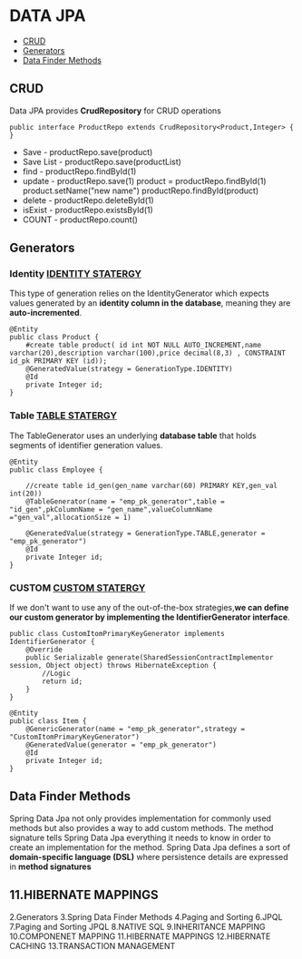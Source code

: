 # DATA JPA
* [CRUD](#crud)
* [Generators](#generators)
* [Data Finder Methods](#data-finder-methods)

## CRUD
Data JPA provides **CrudRepository** for CRUD operations

```
public interface ProductRepo extends CrudRepository<Product,Integer> {
}
```

  * Save - productRepo.save(product)
  * Save List - productRepo.save(productList)          
  * find - productRepo.findById(1)
  * update - productRepo.save(1)
       product = productRepo.findById(1)
       product.setName("new name")
       productRepo.findById(product)
  * delete - productRepo.deleteById(1)
  * isExist - productRepo.existsById(1)
  * COUNT - productRepo.count()
  
## Generators
### Identity [IDENTITY STATERGY](crud/crud-data-jpa)
This type of generation relies on the IdentityGenerator which expects values generated by an **identity column in the database**, meaning they are **auto-incremented**.
```
@Entity
public class Product {
    #create table product( id int NOT NULL AUTO_INCREMENT,name varchar(20),description varchar(100),price decimal(8,3) , CONSTRAINT id_pk PRIMARY KEY (id));
    @GeneratedValue(strategy = GenerationType.IDENTITY)
    @Id
    private Integer id;   
}
```

### Table  [TABLE STATERGY](id-genertion-statergy/idgenerator-table)
The TableGenerator uses an underlying **database table** that holds segments of identifier generation values.
```
@Entity
public class Employee {

    //create table id_gen(gen_name varchar(60) PRIMARY KEY,gen_val int(20))
    @TableGenerator(name = "emp_pk_generator",table = "id_gen",pkColumnName = "gen_name",valueColumnName ="gen_val",allocationSize = 1)
    
    @GeneratedValue(strategy = GenerationType.TABLE,generator = "emp_pk_generator")
    @Id
    private Integer id; 
}
```
### CUSTOM  [CUSTOM STATERGY](id-genertion-statergy/idgenerator-custom)
If we don't want to use any of the out-of-the-box strategies,**we can define our custom generator by implementing the IdentifierGenerator interface**.
```
public class CustomItomPrimaryKeyGenerator implements IdentifierGenerator {
    @Override
    public Serializable generate(SharedSessionContractImplementor session, Object object) throws HibernateException {
        //Logic
        return id;
    }
}

@Entity
public class Item {
    @GenericGenerator(name = "emp_pk_generator",strategy = "CustomItomPrimaryKeyGenerator")
    @GeneratedValue(generator = "emp_pk_generator")
    @Id
    private Integer id; 
}

```
## Data Finder Methods
Spring Data Jpa not only provides implementation for commonly used methods but also provides a way to add custom methods. The method signature tells Spring Data Jpa everything it needs to know in order to create an implementation for the method. Spring Data Jpa defines a sort of **domain-specific language (DSL)** where persistence details are expressed in **method signatures**

 ## 11.HIBERNATE MAPPINGS    
  2.Generators 3.Spring Data Finder Methods 4.Paging and Sorting 6.JPQL 7.Paging and Sorting JPQL 8.NATIVE SQL 9.INHERITANCE MAPPING 10.COMPONENET MAPPING  11.HIBERNATE MAPPINGS 12.HIBERNATE CACHING 13.TRANSACTION MANAGEMENT
